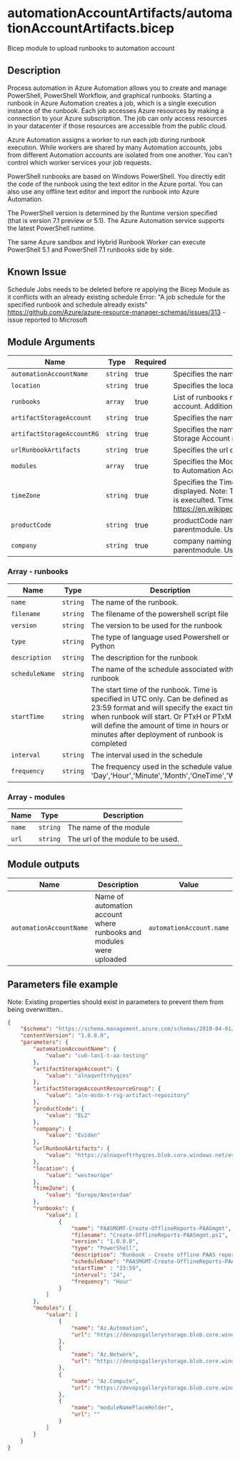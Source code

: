 # automationAccountArtifacts/automationAccountArtifacts.bicep
Bicep module to upload runbooks to automation account

## Description
Process automation in Azure Automation allows you to create and manage PowerShell, PowerShell Workflow, and graphical runbooks.
Starting a runbook in Azure Automation creates a job, which is a single execution instance of the runbook. Each job accesses Azure resources by making a connection to your Azure subscription. The job can only access resources in your datacenter if those resources are accessible from the public cloud.

Azure Automation assigns a worker to run each job during runbook execution. While workers are shared by many Automation accounts, jobs from different Automation accounts are isolated from one another. You can't control which worker services your job requests.

PowerShell runbooks are based on Windows PowerShell. You directly edit the code of the runbook using the text editor in the Azure portal. You can also use any offline text editor and import the runbook into Azure Automation.

The PowerShell version is determined by the Runtime version specified (that is version 7.1 preview or 5.1). The Azure Automation service supports the latest PowerShell runtime.

The same Azure sandbox and Hybrid Runbook Worker can execute PowerShell 5.1 and PowerShell 7.1 runbooks side by side.

## Known Issue

Schedule Jobs needs to be deleted before re applying the Bicep Module as it conflicts with an already existing schedule
Error: "A job schedule for the specified runbook and schedule already exists"
https://github.com/Azure/azure-resource-manager-schemas/issues/313 - issue reported to Microsoft


## Module Arguments

| Name | Type | Required | Description |
| --- | --- | --- | --- |
| `automationAccountName` | `string` | true | Specifies the name of the Automation Account. |
| `location` | `string` | true | Specifies the location of the Automation Account. |
| `runbooks` | `array` | true | List of runbooks needed to be uploaded in automation account. Additional Details [here](#array---runbooks). |
| `artifactStorageAccount` | `string` | true | Specifies the name of the Artifact Storage Account. |
| `artifactStorageAccountRG` | `string` | true | Specifies the name of the Resource Group where Artifact Storage Account resides. |
| `urlRunbookArtifacts` | `string` | true | Specifies the url of the Artifacts in Storage Account |
| `modules` | `array` | true | Specifies the Modules that needs to be updated or uploaded to Automation Account. Additional Details [here](#array---modules). |
| `timeZone` | `string` | true | Specifies the Timezone where runbook schedules are displayed. Note: This doesn't affect the time when runbook is execulted. Timezone database reference: https://en.wikipedia.org/wiki/List_of_tz_database_time_zones  |
| `productCode` | `string` | true | productCode naming for mgmt subscription as loaded in parentmodule. Used for branding variables. |
| `company` | `string` | true | company naming for mgmt subscription as loaded in parentmodule. Used for branding variables. |

### Array - runbooks
| Name | Type  | Description |
| --- | --- | --- |
| `name`| `string`| The name of the runbook. |
| `filename` | `string`| The filename of the powershell script file|
| `version` | `string`| The version to be used for the runbook|
| `type`| `string` | The type of language used Powershell or Python|
| `description`| `string` | The description for the runbook|
| `scheduleName`| `string` | The name of the schedule associated with this runbook|
| `startTime`| `string` | The start time of the runbook. Time is specified in UTC only. Can be defined as 23:59 format and will specify the exact time when runbook will start. Or PTxH or PTxM and will define the amount of time in hours or minutes after deployment of runbook is completed |
| `interval`| `string` | The interval used in the schedule|
| `frequency`| `string` | The frequency used in the schedule values are 'Day','Hour','Minute','Month','OneTime','Week'|

### Array - modules
| Name | Type  | Description |
| --- | --- | --- |
| `name`| `string`| The name of the module|
| `url` | `string`| The url of the module to be used.|

## Module outputs

| Name | Description | Value |
| --- | --- | --- |
| `automationAccountName` | Name of automation account where runbooks and modules were uploaded | `automationAccount.name` |



## Parameters file example
Note: Existing properties should exist in parameters to prevent them from being overwritten..

```json
{
    "$schema": "https://schema.management.azure.com/schemas/2019-04-01/deploymentParameters.json#",
    "contentVersion": "1.0.0.0",
    "parameters": {
        "automationAccountName": {
            "value": "cu6-lan1-t-aa-testing"
        },
        "artifactStorageAccount": {
            "value": "alnaqvnftrhyqzes"
        },
        "artifactStorageAccountResourceGroup": {
            "value": "aln-msdn-t-rsg-artifact-repository"
        },
        "productCode": {
            "value": "ELZ"
        },
        "company": {
            "value": "Eviden"
        },
        "urlRunbookArtifacts": {
            "value": "https://alnaqvnftrhyqzes.blob.core.windows.net/eviden-elz-artifacts/2021-09-01-09-27-25/eviden_automation_account_bp"
        },
        "location": {
            "value": "westeurope"
        },
        "timeZone": {
            "value": "Europe/Amsterdam"
        },
        "runbooks": {
            "value": [
                {
                    "name": "PAASMGMT-Create-OfflineReports-PAASmgmt",
                    "filename": "Create-OfflineReports-PAASmgmt.ps1",
                    "version": "1.0.0.0",
                    "type": "PowerShell",
                    "description": "Runbook - Create offline PAAS reports, timerbased",
                    "scheduleName": "PAASMGMT-Create-OfflineReports-PAASmgmt",
                    "startTime" : "23:59",
                    "interval": "24",
                    "frequency": "Hour"
                }
            ]
        },
        "modules": {
            "value": [
                {
                    "name": "Az.Automation",
                    "url": "https://devopsgallerystorage.blob.core.windows.net/packages/az.automation.1.8.0.nupkg"
                },
                {
                    "name": "Az.Network",
                    "url": "https://devopsgallerystorage.blob.core.windows.net/packages/az.network.4.20.1.nupkg"
                },
                {
                    "name": "Az.Compute",
                    "url": "https://devopsgallerystorage.blob.core.windows.net/packages/az.compute.4.31.0.nupkg"
                },
                {
                    "name": "moduleNamePlaceHolder",
                    "url": ""
                }
            ]
        }
    }
}

```
